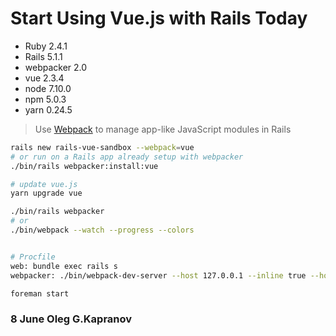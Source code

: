 # Start Using Vue.js with Rails Today

* Ruby      2.4.1
* Rails     5.1.1
* webpacker 2.0
* vue       2.3.4
* node      7.10.0
* npm       5.0.3
* yarn      0.24.5

> Use [Webpack][1] to manage app-like JavaScript modules in Rails

```bash
rails new rails-vue-sandbox --webpack=vue
# or run on a Rails app already setup with webpacker
./bin/rails webpacker:install:vue

# update vue.js
yarn upgrade vue

./bin/rails webpacker
# or
./bin/webpack --watch --progress --colors


# Procfile
web: bundle exec rails s
webpacker: ./bin/webpack-dev-server --host 127.0.0.1 --inline true --hot false

foreman start
```

### 8 June Oleg G.Kapranov

[1]: https://github.com/rails/webpacker
